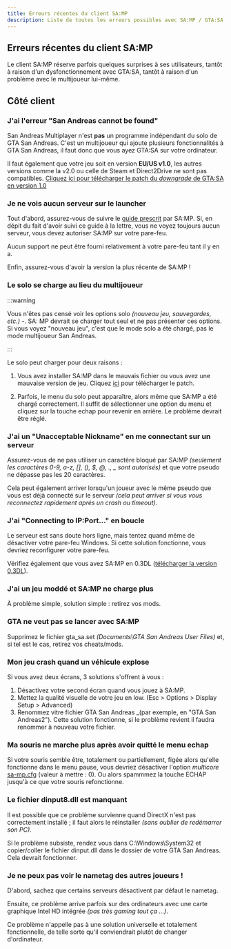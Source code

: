 ```yaml
---
title: Erreurs récentes du client SA:MP
description: Liste de toutes les erreurs possibles avec SA:MP / GTA:SA ainsi que leurs solutions.
---
```


## Erreurs récentes du client SA:MP

Le client SA:MP réserve parfois quelques surprises à ses utilisateurs, tantôt à raison d'un dysfonctionnement avec GTA:SA, tantôt à raison d'un problème avec le multijoueur lui-même.

## Côté client

### J'ai l'erreur "San Andreas cannot be found"

San Andreas Multiplayer n'est **pas** un programme indépendant du solo de GTA San Andreas. C'est un multijoueur qui ajoute plusieurs fonctionnalités à GTA San Andreas, il faut donc que vous ayez GTA:SA sur votre ordinateur.

Il faut également que votre jeu soit en version **EU/US v1.0**, les autres versions comme la v2.0 ou celle de Steam et Direct2Drive ne sont pas compatibles.
[Cliquez ici pour télécharger le patch du _downgrade_ de GTA:SA en version 1.0](http://grandtheftauto.filefront.com/file/GTA_SA_Downgrader_Patch;74661)


### Je ne vois aucun serveur sur le launcher

Tout d'abord, assurez-vous de suivre le [guide prescrit](https://team.sa-mp.com/wiki/Getting_Started) par SA:MP. Si, en dépit du fait d'avoir suivi ce guide à la lettre, vous ne voyez toujours aucun serveur, vous devez autoriser SA:MP sur votre pare-feu.

Aucun support ne peut être fourni relativement à votre pare-feu tant il y en a.

Enfin, assurez-vous d'avoir la version la plus récente de SA:MP !

### Le solo se charge au lieu du multijoueur

:::warning

Vous n'êtes pas censé voir les options solo _(nouveau jeu, sauvegardes, etc.)_ -. 
SA: MP devrait se charger tout seul et ne pas présenter ces options. Si vous voyez "nouveau jeu", c'est que le mode solo a été chargé, pas le mode multijoueur San Andreas.

:::

Le solo peut charger pour deux raisons :

1. Vous avez installer SA:MP dans le mauvais fichier ou vous avez une mauvaise version de jeu. Cliquez [ici](http://grandtheftauto.filefront.com/file/GTA_SA_Downgrader_Patch;74661) pour télécharger le patch.

2. Parfois, le menu du solo peut apparaître, alors même que SA:MP a été chargé correctement. Il suffit de sélectionner une option du menu et cliquez sur la touche echap pour revenir en arrière. Le problème devrait être réglé.


### J'ai un "Unacceptable Nickname" en me connectant sur un serveur

Assurez-vous de ne pas utiliser un caractère bloqué par SA:MP *(seulement les caractères 0-9, a-z, \[\], (), \$, @, ., \_ sont autorisés)* et que votre pseudo ne dépasse pas les 20 caractères.

Cela peut également arriver lorsqu'un joueur avec le même pseudo que vous est déjà connecté sur le serveur _(cela peut arriver si vous vous reconnectez rapidement après un crash ou timeout)_.


### J'ai "Connecting to IP:Port..." en boucle

Le serveur est sans doute hors ligne, mais tentez quand même de désactiver votre pare-feu Windows. Si cette solution fonctionne, vous devriez reconfigurer votre pare-feu. 

Vérifiez également que vous avez SA:MP en 0.3DL ([télécharger la version 0.3DL](https://archive.org/download/sa-mp-0.3.dl)).

### J'ai un jeu moddé et SA:MP ne charge plus

À problème simple, solution simple : retirez vos mods.

### GTA ne veut pas se lancer avec SA:MP

Supprimez le fichier gta_sa.set _(Documents\GTA San Andreas User Files)_ et, si tel est le cas, retirez vos cheats/mods.

### Mon jeu crash quand un véhicule explose

Si vous avez deux écrans, 3 solutions s'offrent à vous :

1. Désactivez votre second écran quand vous jouez à SA:MP.
2. Mettez la qualité visuelle de votre jeu en low. (Esc > Options > Display Setup > Advanced)
3. Renommez vitre fichier GTA San Andreas _(par exemple, en "GTA San Andreas2"). Cette solution fonctionne, si le problème revient il faudra renommer à nouveau votre fichier.
 
### Ma souris ne marche plus après avoir quitté le menu echap

Si votre souris semble être, totalement ou partiellement, figée alors qu'elle fonctionne dans le menu pause, vous devriez désactiver l'option _multicore_ [sa-mp.cfg](/web/20190421141207/https://wiki.sa-mp.com/wiki/Sa-mp.cfg "Sa-mp.cfg") (valeur à mettre : 0). Ou alors spammmez la touche ECHAP jusqu'à ce que votre souris refonctionne.

### Le fichier dinput8.dll est manquant

Il est possible que ce problème survienne quand DirectX n'est pas correctement installé ; il faut alors le réinstaller _(sans oublier de redémarrer son PC)_.

Si le problème subsiste, rendez vous dans C:\\Windows\\System32 et copier/coller le fichier dinput.dll dans le dossier de votre GTA San Andreas. Cela devrait fonctionner.

### Je ne peux pas voir le nametag des autres joueurs !

D'abord, sachez que certains serveurs désactivent par défaut le nametag.

Ensuite, ce problème arrive parfois sur des ordinateurs avec une carte graphique Intel HD intégrée _(pas très gaming tout ça ...)_. 

Ce problème n'appelle pas à une solution universelle et totalement fonctionnelle, de telle sorte qu'il conviendrait plutôt de changer d'ordinateur.
